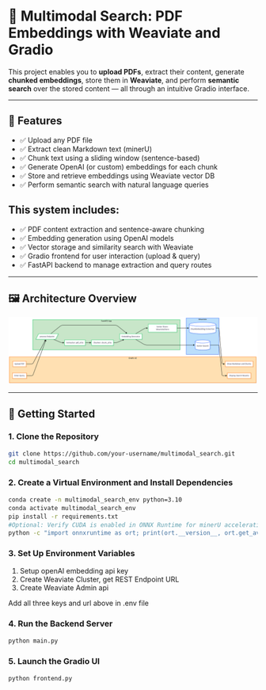 # 📄 Multimodal Search: PDF Embeddings with Weaviate and Gradio

This project enables you to **upload PDFs**, extract their content, generate **chunked embeddings**, store them in **Weaviate**, and perform **semantic search** over the stored content — all through an intuitive Gradio interface.

---

## 🚀 Features

- ✅ Upload any PDF file
- ✅ Extract clean Markdown text (minerU)
- ✅ Chunk text using a sliding window (sentence-based) 
- ✅ Generate OpenAI (or custom) embeddings for each chunk
- ✅ Store and retrieve embeddings using Weaviate vector DB
- ✅ Perform semantic search with natural language queries

## This system includes:

- ✅ PDF content extraction and sentence-aware chunking
- ✅ Embedding generation using OpenAI models
- ✅ Vector storage and similarity search with Weaviate
- ✅ Gradio frontend for user interaction (upload & query)
- ✅ FastAPI backend to manage extraction and query routes
---

## 🖼️ Architecture Overview
![Workflow Diagram](assets/multimodal_search_week1.png)

---
## 🚀 Getting Started

### 1. Clone the Repository
```bash
git clone https://github.com/your-username/multimodal_search.git
cd multimodal_search
```

### 2. Create a Virtual Environment and Install Dependencies
```bash
conda create -n multimodal_search_env python=3.10
conda activate multimodal_search_env
pip install -r requirements.txt
#Optional: Verify CUDA is enabled in ONNX Runtime for minerU acceleration on GPU
python -c "import onnxruntime as ort; print(ort.__version__, ort.get_available_providers())"


```

### 3. Set Up Environment Variables
1) Setup openAI embedding api key
2) Create Weaviate Cluster, get REST Endpoint URL
3) Create Weaviate Admin api 

Add all three keys and url above in .env file


### 4. Run the Backend Server
```bash
python main.py
```

### 5. Launch the Gradio UI
```bash
python frontend.py
```